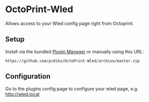 # OctoPrint-Wled

Allows access to your Wled config page right from Octoprint.

## Setup

Install via the bundled [Plugin Manager](https://docs.octoprint.org/en/master/bundledplugins/pluginmanager.html)
or manually using this URL:

    https://github.com/pcdiks/OctoPrint-Wled/archive/master.zip

## Configuration

Go to the plugins config page to configure your wled page, e.g. http://wled.local
